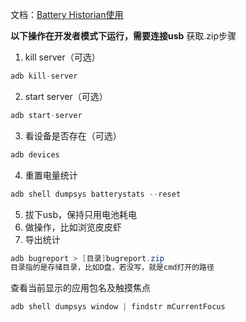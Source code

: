 文档：[Battery Historian使用](https://developer.android.google.cn/topic/performance/power/battery-historian?hl=zh_cn)

**以下操作在开发者模式下运行，需要连接usb**
获取.zip步骤
1. kill server（可选）
```java
adb kill-server
```
2. start server（可选）
```java
adb start-server
```
3. 看设备是否存在（可选）
```java
adb devices
```
4. 重置电量统计
```java
adb shell dumpsys batterystats --reset
```
5. 拔下usb，保持只用电池耗电
6. 做操作，比如浏览皮皮虾
7. 导出统计
```java
adb bugreport > [目录]bugreport.zip
目录指的是存储目录，比如D盘，若没写，就是cmd打开的路径
```

查看当前显示的应用包名及触摸焦点
```java
adb shell dumpsys window | findstr mCurrentFocus
```

